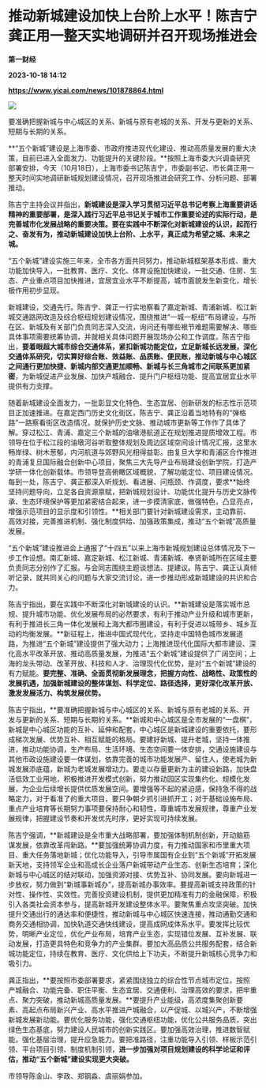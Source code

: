 # 推动新城建设加快上台阶上水平！陈吉宁龚正用一整天实地调研并召开现场推进会
**第一财经**

**2023-10-18 14:12**

**https://www.yicai.com/news/101878864.html**

![](https://imgcdn.yicai.com/uppics/slides/2023/10/0667d1fc9edc194230559f8287f9f63c.jpg)

要准确把握新城与中心城区的关系、新城与原有老城的关系、开发与更新的关系、短期与长期的关系。

**“五个新城”建设是上海市委、市政府推进现代化建设、推动高质量发展的重大决策，目前已进入全面发力、功能提升的关键阶段。**按照上海市委大兴调查研究部署安排，今天（10月18日），上海市委书记陈吉宁，市委副书记、市长龚正用一整天时间实地调研新城规划建设情况，召开现场推进会研究工作、分析问题、部署推动。

陈吉宁主持会议并指出，**新城建设是深入学习贯彻习近平总书记考察上海重要讲话精神的重要部署，是深入践行习近平总书记关于城市工作重要论述的实际行动，是完善城市化发展战略的重要决策。要在实践中不断深化对新城建设的认识，起而行之、奋发有为，推动新城建设加快上台阶、上水平，真正成为希望之城、未来之城。**

“五个新城”建设实施三年来，全市各方面共同努力，推动新城框架基本形成、重大功能加快导入，一批教育、医疗、文化、体育设施加快建设，一批交通、住房、生态、产业重点项目加快推进，宜居宜业水平不断提高，城市面貌发生新变化，增长极作用初步显现。

新城建设，交通先行。陈吉宁、龚正一行实地察看了嘉定新城、青浦新城、松江新城交通路网改造及综合枢纽规划建设情况，围绕推进“一城一枢纽”布局建设，与所在区、新城及有关部门负责同志深入交流，询问还有哪些裉节难题需要解决、哪些具体事项需要统筹协调，并就相关具体问题开展现场办公和工作调度。陈吉宁指出，**要着眼超大城市综合交通体系，紧扣新城功能定位，立足新城长远发展，深化交通体系研究，切实算好综合账、效益账、品质账、便民账，推动新城与中心城区之间通行更加快捷、新城内部交通更加顺畅、新城与长三角城市之间联系更加紧密**，为新城促进产业发展、加快产城融合、提升门户枢纽功能、提高宜居宜业水平提供有力支撑。

随着新城建设全面发力，一批彰显文化特色、生态宜居、创新研发的标志性示范项目正加速推进。在嘉定西门历史文化街区，陈吉宁、龚正沿着当地特有的“弹格路”一路察看街区改造情况，就保护历史文脉、推动城市更新等工作作了具体了解。穿过松江、青浦、嘉定三个新城的油墩港航道正在规划推进提质增效工程。市领导在位于松江段的油墩河谷听取整体规划及周边区域空间设计情况汇报，这里水畅岸绿、树木葱郁，内河航道与郊野风光相得益彰。由复旦大学和青浦区合作推进的青浦复旦国际融合创新中心项目，聚焦三大先导产业布局建设创新学院，打造产学研一体化创新载体。市领导登高俯瞰区域概貌，了解功能定位、项目建设情况。每到一处，陈吉宁、龚正都深入听规划、看进展、问瓶颈、作调度，要求**始终坚持问题导向，立足各自资源禀赋，把新城规划设计、功能优化提升与历史文脉传承、生态环境保护等更加紧密结合起来，进一步摸清家底，做强特色，凸显亮点，增强示范项目的显示度和引领性。**相关部门要针对新城建设需求，主动靠前、高效对接，完善推进机制、强化制度供给、加强政策集成，推动“五个新城”高质量发展。

“五个新城”建设推进会上通报了“十四五”以来上海市新城规划建设总体情况及下一步工作设想。南汇新城、嘉定新城、松江新城、青浦新城、奉贤新城所在区域主要负责同志分别作了汇报。与会同志围绕主题谈想法、提建议。陈吉宁、龚正认真倾听记录，就共同关心的问题与大家交流讨论，进一步推动形成新城建设的共识和合力。

陈吉宁指出，要在实践中不断深化对新城建设的认识。**新城建设是落实城市总规、提升城市功能、优化发展布局的必然要求，有利于推动产业升级和城市更新，有利于推进长三角一体化发展和上海大都市圈建设，有利于促进以城带乡、城乡互动的均衡发展。**新征程上，推进中国式现代化，坚持走中国特色城市发展道路，为推进“五个新城”建设提供了强大动力；上海推进现代化国际大都市建设、深化高水平改革开放、推动高质量发展，为推进“五个新城”建设提供了广阔空间；上海的龙头带动、改革开放、科技和人才、治理现代化优势，是对“五个新城”建设的有力赋能。**要完整、准确、全面贯彻新发展理念，把握方向性、战略性、政策性的发展机遇，加强新城建设的整体谋划、科学定位、路径选择，更好深化改革开放、激发发展活力、构筑发展优势。**

陈吉宁指出，**要准确把握新城与中心城区的关系、新城与原有老城的关系、开发与更新的关系、短期与长期的关系。**新城和中心城区是全市发展的“一盘棋”，新城是中心城区功能的互补、延伸和配套，中心城区是新城建设的重要依托，要形成梯次发展、优势互补、相互赋能的格局。要建好新城、提升老城，坚持一体推进，推动功能协调，生产布局、生活环境、生态空间要一体安排，交通设施建设与其他市政设施建设要一体谋划，依靠完善的城市功能发展产、留住人，使老城为新城发展添底蕴，新城为老城发展增动力。要走以存量更新为主的建设新路，加快盘活低效工业用地，积极推进开发模式创新，努力推动园区实现集约化、规模化发展，为企业后续增长提供优质发展空间。要增强等不起的紧迫感，保持急不得的战略定力，对于看准了的重大项目，要只争朝夕抓引进抓开工；对于基础设施布局、重点产业培育等长期努力事项要保持耐心和韧性，尊重城市发展规律，尊重产业发展规律，把握建设节奏和开发优先时序，更好实现可持续发展。

陈吉宁强调，**新城建设是全市重大战略部署，要加强体制机制创新，开动脑筋谋发展，依靠改革闯新路。**要加强统筹协调力度，有力推动国家和市里重大项目、重大任务落地新城；优化功能导入，引导市属国有企业到“五个新城”开拓发展新天地，支持领军企业和高成长企业落户新城带动产业生态、创新生态培育；深化新城与中心城区的结对联动，加强资源对接、优势互补、协同发展。要向新城进一步放权，努力做到“新城事新城办”，提高新城办事效率。要提高新城支持政策的针对性、操作性、实效性。完善投资建设机制，提供更加精准有力的金融保障，积极引入各类社会资本参与，提高新城开发建设整体水平。要聚焦重点攻坚突破。加快提升交通出行的通达率和便捷性，推动新城与中心城区快速连接，推动通勤交通和商务交通相协调，加快轨道交通快线建设，提高成网成体系水平。要发挥比较优势，明晰产业定位，优化产业布局，培育产业生态，实现错位发展、互补发展、联动发展，打造更具特色和竞争力的产业集群。要加大高品质公共服务配套，结合新城功能定位，持续在教育、医疗、文化供给上下功夫，不断提升新城核心竞争力和吸引力。

龚正指出，**要按照市委部署要求，紧紧围绕独立的综合性节点城市定位，按照产城融合、功能完备、职住平衡、生态宜居、交通便利、治理高效的要求，把牢重点、聚力突破，推动新城高质量发展。**要提升产业能级，高浓度集聚创新要素、高起点布局新兴产业、高水平推进产城融合，以产促城、以城兴产，不断增强新城发展新动能。要优化服务功能，强化交通枢纽功能，优化公共服务品质，突出绿色生态基底，努力建设人民城市的创新实践区。要加强高效治理，推进数智赋能，强化基层治理，提升应急能力。要把准路径，注重功能导入引领、样板示范引领、平台项目引领、制度机制引领，**进一步加强对项目规划建设的科学论证和评估，推动“五个新城”建设实现更大突破。**

市领导陈金山、李政、郑钢淼、虞丽娟参加。